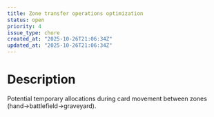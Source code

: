 ```yaml
---
title: Zone transfer operations optimization
status: open
priority: 4
issue_type: chore
created_at: "2025-10-26T21:06:34Z"
updated_at: "2025-10-26T21:06:34Z"
---
```


# Description

Potential temporary allocations during card movement between zones (hand→battlefield→graveyard).
